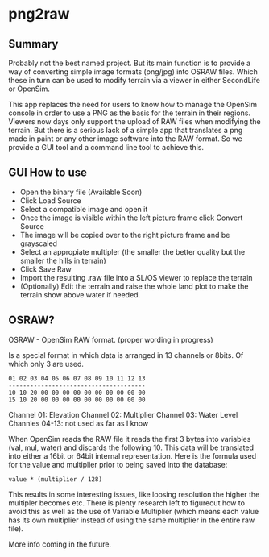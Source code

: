 # png2raw

## Summary

Probably not the best named project. But its main function is to provide a way
of converting simple image formats (png/jpg) into OSRAW files. Which these in
turn can be used to modify terrain via a viewer in either SecondLife or OpenSim.

This app replaces the need for users to know how to manage the OpenSim console
in order to use a PNG as the basis for the terrain in their regions. Viewers
now days only support the upload of RAW files when modifying the terrain. But
there is a serious lack of a simple app that translates a png made in paint or
any other image software into the RAW format. So we provide a GUI tool and a
command line tool to achieve this.

## GUI How to use

- Open the binary file (Available Soon)
- Click Load Source
- Select a compatible image and open it
- Once the image is visible within the left picture frame click Convert Source
- The image will be copied over to the right picture frame and be grayscaled
- Select an appropiate multipler (the smaller the better quality but the smaller
  the hills in terrain)
- Click Save Raw
- Import the resulting .raw file into a SL/OS viewer to replace the terrain
- (Optionally) Edit the terrain and raise the whole land plot to make the
  terrain show above water if needed.

## OSRAW?

OSRAW - OpenSim RAW format. (proper wording in progress)

Is a special format in which data is arranged in 13 channels or 8bits. Of which
only 3 are used.

    01 02 03 04 05 06 07 08 09 10 11 12 13
    --------------------------------------
    10 10 20 00 00 00 00 00 00 00 00 00 00
    15 10 20 00 00 00 00 00 00 00 00 00 00

Channel 01: Elevation
Channel 02: Multiplier
Channel 03: Water Level
Channles 04-13: not used as far as I know

When OpenSim reads the RAW file it reads the first 3 bytes into variables (val,
mul, water) and discards the following 10. This data will be translated into
either a 16bit or 64bit internal representation. Here is the formula used for
the value and multiplier prior to being saved into the database:

    value * (multiplier / 128)

This results in some interesting issues, like loosing resolution the higher the
multipler becomes etc. There is plenty research left to figureout how to avoid
this as well as the use of Variable Multiplier (which means each value has its
own multiplier instead of using the same multiplier in the entire raw file).

More info coming in the future.
